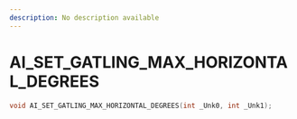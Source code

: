 ```yaml
---
description: No description available 
---
```


# AI_SET_GATLING_MAX_HORIZONTAL_DEGREES

```cpp
void AI_SET_GATLING_MAX_HORIZONTAL_DEGREES(int _Unk0, int _Unk1);
```